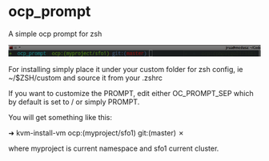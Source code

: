# ocp_prompt
A simple ocp prompt for zsh

<p align="center">
   <img src="https://raw.githubusercontent.com/jruariveiro/ocp_prompt/master/img/oc_prompt.png">
</p>

For installing simply place it under your custom folder for zsh config, ie ~/$ZSH/custom and source it from your .zshrc

If you want to customize the PROMPT, edit either OC_PROMPT_SEP which by default is set to / or simply PROMPT.

You will get something like this: 

➜  kvm-install-vm  ocp:(myproject/sfo1) git:(master) ✗ 

where myproject is current namespace and sfo1 current cluster.  


